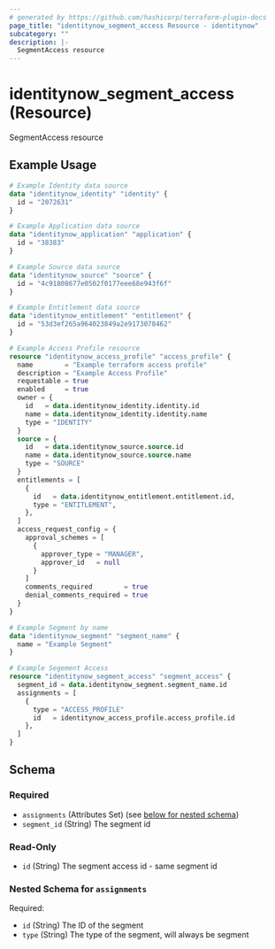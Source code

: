 ```yaml
---
# generated by https://github.com/hashicorp/terraform-plugin-docs
page_title: "identitynow_segment_access Resource - identitynow"
subcategory: ""
description: |-
  SegmentAccess resource
---
```


# identitynow_segment_access (Resource)

SegmentAccess resource

## Example Usage

```terraform
# Example Identity data source
data "identitynow_identity" "identity" {
  id = "2072631"
}

# Example Application data source
data "identitynow_application" "application" {
  id = "38383"
}

# Example Source data source
data "identitynow_source" "source" {
  id = "4c91808677e0502f0177eee68e943f6f"
}

# Example Entitlement data source
data "identitynow_entitlement" "entitlement" {
  id = "53d3ef265a964023849a2e9173078462"
}

# Example Access Profile resource
resource "identitynow_access_profile" "access_profile" {
  name        = "Example terraform access profile"
  description = "Example Access Profile"
  requestable = true
  enabled     = true
  owner = {
    id   = data.identitynow_identity.identity.id
    name = data.identitynow_identity.identity.name
    type = "IDENTITY"
  }
  source = {
    id   = data.identitynow_source.source.id
    name = data.identitynow_source.source.name
    type = "SOURCE"
  }
  entitlements = [
    {
      id   = data.identitynow_entitlement.entitlement.id,
      type = "ENTITLEMENT",
    },
  ]
  access_request_config = {
    approval_schemes = [
      {
        approver_type = "MANAGER",
        approver_id   = null
      }
    ]
    comments_required        = true
    denial_comments_required = true
  }
}

# Example Segment by name
data "identitynow_segment" "segment_name" {
  name = "Example Segment"
}

# Example Segement Access
resource "identitynow_segment_access" "segment_access" {
  segment_id = data.identitynow_segment.segment_name.id
  assignments = [
    {
      type = "ACCESS_PROFILE"
      id   = identitynow_access_profile.access_profile.id
    },
  ]
}
```

<!-- schema generated by tfplugindocs -->
## Schema

### Required

- `assignments` (Attributes Set) (see [below for nested schema](#nestedatt--assignments))
- `segment_id` (String) The segment id

### Read-Only

- `id` (String) The segment access id - same segment id

<a id="nestedatt--assignments"></a>
### Nested Schema for `assignments`

Required:

- `id` (String) The ID of the segment
- `type` (String) The type of the segment, will always be segment
